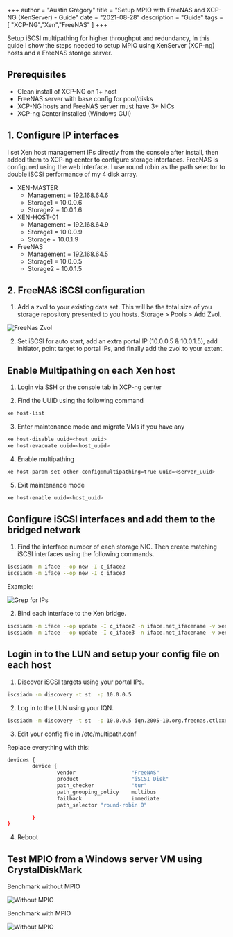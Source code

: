 +++
author = "Austin Gregory"
title = "Setup MPIO with FreeNAS and XCP-NG (XenServer) - Guide"
date = "2021-08-28"
description = "Guide"
tags = [
    "XCP-NG","Xen","FreeNAS"
]
+++

Setup iSCSI multipathing for higher throughput and redundancy, In this guide I show the steps needed to setup MPIO using XenServer (XCP-ng) hosts and a FreeNAS storage server.
<!--more-->


## Prerequisites

-	Clean install of XCP-NG on 1+ host
-	FreeNAS server with base config for pool/disks
-	XCP-NG hosts and FreeNAS server must have 3+ NICs
-	XCP-ng Center installed (Windows GUI)



## 1. Configure IP interfaces 

I set Xen host management IPs directly from the console after install, then added them to XCP-ng center to configure storage interfaces. FreeNAS is configured using the web interface. I use round robin as the path selector to double iSCSi performance of my 4 disk array.


- XEN-MASTER 
    - Management = 192.168.64.6
    - Storage1 = 10.0.0.6
    - Storage2 = 10.0.1.6
- XEN-HOST-01
    - Management = 192.168.64.9
    - Storage1 = 10.0.0.9
    - Storage = 10.0.1.9
- FreeNAS
    - Management = 192.168.64.5
    - Storage1 = 10.0.0.5
    - Storage2 = 10.0.1.5




## 2. FreeNAS iSCSI configuration

1. Add a zvol to your existing data set. This will be the total size of you storage repository presented to you hosts. Storage > Pools > Add Zvol.

![FreeNas Zvol](/images/freenas_zvol.png)

2. Set iSCSI for auto start, add an extra portal IP (10.0.0.5 & 10.0.1.5), add initiator, point target to portal IPs, and finally add the zvol to your extent.


## Enable Multipathing on each Xen host

1. Login via SSH or the console tab in XCP-ng center

2. Find the UUID using the following command
```bash
xe host-list
```
3. Enter maintenance mode and migrate VMs if you have any
```bash
xe host-disable uuid=<host_uuid>
xe host-evacuate uuid=<host_uuid>
```
4. Enable multipathing 
```bash
xe host-param-set other-config:multipathing=true uuid=<server_uuid>
```
5. Exit maintenance mode
```bash
xe host-enable uuid=<host_uuid>
```

## Configure iSCSI interfaces and add them to the bridged network 

1. Find the interface number of each storage NIC. Then create matching iSCSI interfaces using the following commands.

```bash
iscsiadm -m iface --op new -I c_iface2
iscsiadm -m iface --op new -I c_iface3
```
Example:

![Grep for IPs](/images/grep.png)

2. Bind each interface to the Xen bridge. 

```bash
iscsiadm -m iface --op update -I c_iface2 -n iface.net_ifacename -v xenbr2 
iscsiadm -m iface --op update -I c_iface3 -n iface.net_ifacename -v xenbr3
```

## Login in to the LUN and setup your config file on each host

1. Discover iSCSI targets using your portal IPs.
```bash
iscsiadm -m discovery -t st  -p 10.0.0.5
```
2. Log in to the LUN using your IQN.
```bash
iscsiadm -m discovery -t st  -p 10.0.0.5 iqn.2005-10.org.freenas.ctl:xen-target --login
```
3. Edit your config file in /etc/multipath.conf

Replace everything with this:

```bash
devices {
        device {
                vendor                  "FreeNAS"
                product                 "iSCSI Disk"
                path_checker            "tur"
                path_grouping_policy    multibus
                failback                immediate
                path_selector "round-robin 0"

        }
}

```
4. Reboot

## Test MPIO from a Windows server VM using CrystalDiskMark 

 Benchmark without MPIO


![Without MPIO](/images/withoutmpio.png)

 Benchmark with MPIO


![Without MPIO](/images/withmpio.png)